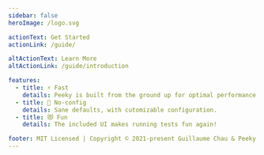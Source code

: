 ```yaml
---
sidebar: false
heroImage: /logo.svg

actionText: Get Started
actionLink: /guide/

altActionText: Learn More
altActionLink: /guide/introduction

features:
  - title: ⚡️ Fast
    details: Peeky is built from the ground up for optimal performance.
  - title: 🔧️ No-config
    details: Sane defaults, with cutomizable configuration.
  - title: 😻️ Fun
    details: The included UI makes running tests fun again!

footer: MIT Licensed | Copyright © 2021-present Guillaume Chau & Peeky Contributors
---
```


<script setup>
import CustomHome from '/.vitepress/theme/components/Home.vue'
import Features from './Features.vue'
import HomeScreenshot from './HomeScreenshot.vue'
</script>

<CustomHome>
  <template v-slot:hero>
    <HomeScreenshot />
  </template>
  <div class="space-y-12 mb-12">
    <Features/>
  </div>
</CustomHome>
